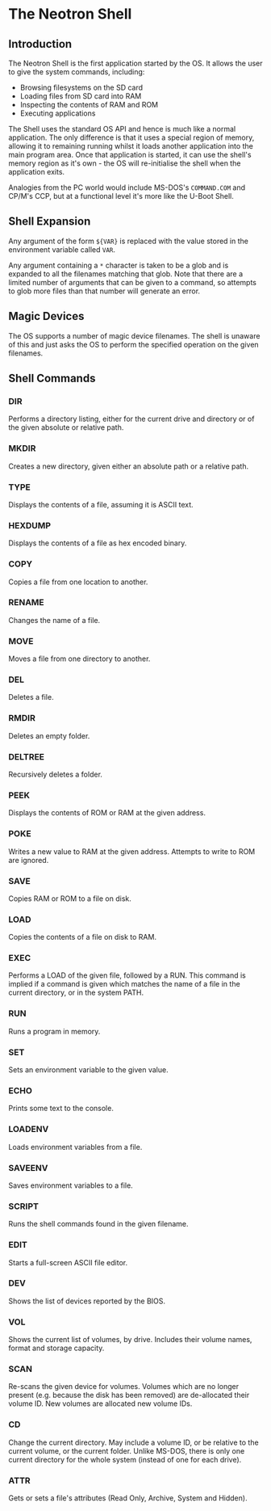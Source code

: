 # The Neotron Shell

## Introduction

The Neotron Shell is the first application started by the OS. It allows the user to give the system commands, including:

* Browsing filesystems on the SD card
* Loading files from SD card into RAM
* Inspecting the contents of RAM and ROM
* Executing applications

The Shell uses the standard OS API and hence is much like a normal application. The only difference is that it uses a special region of memory, allowing it to remaining running whilst it loads another application into the main program area. Once that application is started, it can use the shell's memory region as it's own - the OS will re-initialise the shell when the application exits.

Analogies from the PC world would include MS-DOS's `COMMAND.COM` and CP/M's CCP, but at a functional level it's more like the U-Boot Shell.

## Shell Expansion

Any argument of the form `${VAR}` is replaced with the value stored in the environment variable called `VAR`.

Any argument containing a `*` character is taken to be a glob and is expanded to all the filenames matching that glob. Note that there are a limited number of arguments that can be given to a command, so attempts to glob more files than that number will generate an error.

## Magic Devices

The OS supports a number of magic device filenames. The shell is unaware of this and just asks the OS to perform the specified operation on the given filenames.

## Shell Commands

### DIR

Performs a directory listing, either for the current drive and directory or of the given absolute or relative path.

### MKDIR

Creates a new directory, given either an absolute path or a relative path.

### TYPE

Displays the contents of a file, assuming it is ASCII text.

### HEXDUMP

Displays the contents of a file as hex encoded binary.

### COPY

Copies a file from one location to another.

### RENAME

Changes the name of a file.

### MOVE

Moves a file from one directory to another.

### DEL

Deletes a file.

### RMDIR

Deletes an empty folder.

### DELTREE

Recursively deletes a folder.

### PEEK

Displays the contents of ROM or RAM at the given address.

### POKE

Writes a new value to RAM at the given address. Attempts to write to ROM are ignored.

### SAVE

Copies RAM or ROM to a file on disk.

### LOAD

Copies the contents of a file on disk to RAM.

### EXEC

Performs a LOAD of the given file, followed by a RUN. This command is implied if a command is given which matches the name of a file in the current directory, or in the system PATH.

### RUN

Runs a program in memory.

### SET

Sets an environment variable to the given value.

### ECHO

Prints some text to the console.

### LOADENV

Loads environment variables from a file.

### SAVEENV

Saves environment variables to a file.

### SCRIPT

Runs the shell commands found in the given filename.

### EDIT

Starts a full-screen ASCII file editor.

### DEV

Shows the list of devices reported by the BIOS.

### VOL

Shows the current list of volumes, by drive. Includes their volume names, format and storage capacity.

### SCAN

Re-scans the given device for volumes. Volumes which are no longer present (e.g. because the disk has been removed) are de-allocated their volume ID. New volumes are allocated new volume IDs.

### CD

Change the current directory. May include a volume ID, or be relative to the current volume, or the current folder. Unlike MS-DOS, there is only one current directory for the whole system (instead of one for each drive).

### ATTR

Gets or sets a file's attributes (Read Only, Archive, System and Hidden).
